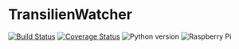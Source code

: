 # TransilienWatcher

[![Build Status](https://travis-ci.org/u8slvn/transilienwatcher.svg?branch=master)](https://travis-ci.org/u8slvn/transilienwatcher)
[![Coverage Status](https://coveralls.io/repos/github/u8slvn/transilienwatcher/badge.svg)](https://coveralls.io/github/u8slvn/transilienwatcher)
![Python version](https://img.shields.io/badge/python-3.6%20%7C%203.7-blue)
![Raspberry Pi](https://img.shields.io/badge/Raspberry%20Pi-Zero%20W%20%7C%203%20B%2B-c51A4A?logo=raspberry-pi)
